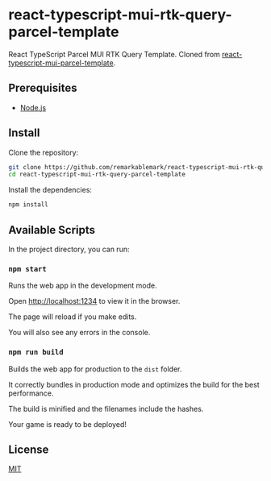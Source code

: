 # react-typescript-mui-rtk-query-parcel-template

React TypeScript Parcel MUI RTK Query Template. Cloned from [react-typescript-mui-parcel-template](https://github.com/remarkablemark/react-typescript-mui-parcel-template).

## Prerequisites

- [Node.js](https://nodejs.org/en/download/)

## Install

Clone the repository:

```sh
git clone https://github.com/remarkablemark/react-typescript-mui-rtk-query-parcel-template.git
cd react-typescript-mui-rtk-query-parcel-template
```

Install the dependencies:

```sh
npm install
```

## Available Scripts

In the project directory, you can run:

### `npm start`

Runs the web app in the development mode.

Open [http://localhost:1234](http://localhost:1234) to view it in the browser.

The page will reload if you make edits.

You will also see any errors in the console.

### `npm run build`

Builds the web app for production to the `dist` folder.

It correctly bundles in production mode and optimizes the build for the best performance.

The build is minified and the filenames include the hashes.

Your game is ready to be deployed!

## License

[MIT](LICENSE)
